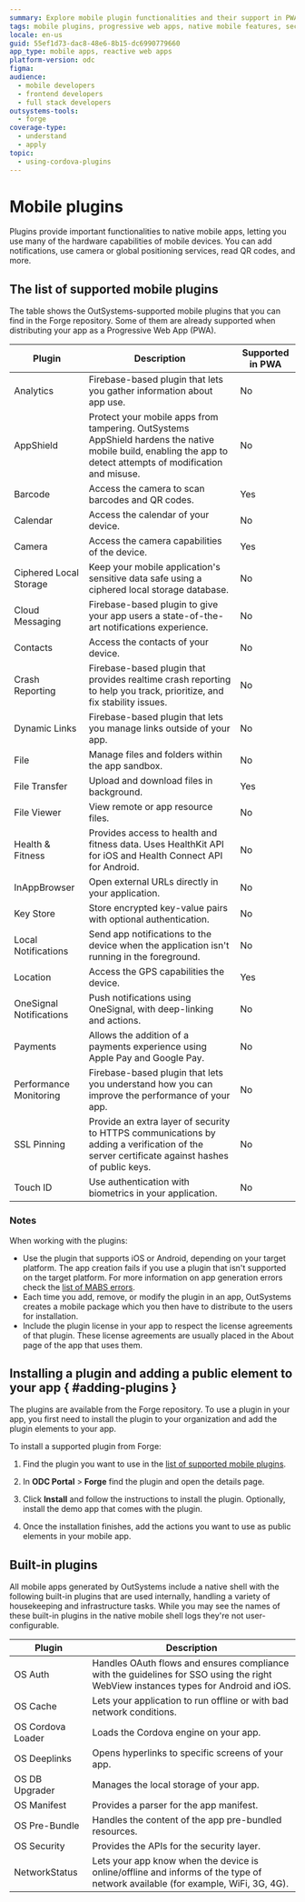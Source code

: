 ```yaml
---
summary: Explore mobile plugin functionalities and their support in PWAs with OutSystems Developer Cloud (ODC).
tags: mobile plugins, progressive web apps, native mobile features, security, firebase
locale: en-us
guid: 55ef1d73-dac8-48e6-8b15-dc6990779660
app_type: mobile apps, reactive web apps
platform-version: odc
figma:
audience:
  - mobile developers
  - frontend developers
  - full stack developers
outsystems-tools:
  - forge
coverage-type:
  - understand
  - apply
topic:
  - using-cordova-plugins
---
```


# Mobile plugins

Plugins provide important functionalities to native mobile apps, letting you use many of the hardware capabilities of mobile devices. You can add notifications, use camera or global positioning services, read QR codes, and more.

## The list of supported mobile plugins

The table shows the OutSystems-supported mobile plugins that you can find in the Forge repository. Some of them are already supported when distributing your app as a Progressive Web App (PWA).


| Plugin                    | Description                                                  | Supported in PWA |
| ------------------------- | ------------------------------------------------------------ | ---------------- |
| Analytics | Firebase-based plugin that lets you gather information about app use.        | No               |
| AppShield | Protect your mobile apps from tampering. OutSystems AppShield hardens the native mobile build, enabling the app to detect attempts of modification and misuse. | No |
| Barcode            | Access the camera to scan barcodes and QR codes.                    | Yes              |
| Calendar           | Access the calendar of your device.                                 | No               |
| Camera             | Access the camera capabilities of the device.                       | Yes              |
| Ciphered Local Storage  | Keep your mobile application's sensitive data safe using a ciphered local storage database.    | No               |
| Cloud Messaging | Firebase-based plugin to give your app users a state-of-the-art notifications experience. | No |
| Contacts  | Access the contacts of your device.    | No               |
| Crash Reporting | Firebase-based plugin that provides realtime crash reporting to help you track, prioritize, and fix stability issues. | No |
| Dynamic Links | Firebase-based plugin that lets you manage links outside of your app. | No |
| File               | Manage files and folders within the app sandbox.             | No               |
| File Transfer      | Upload and download files in background.                     | Yes              |
| File Viewer        | View remote or app resource files.                           | No               |
| Health & Fitness   | Provides access to health and fitness data. Uses HealthKit API for iOS and Health Connect API for Android. | No          |
| InAppBrowser   | Open external URLs directly in your application. | No          |
| Key Store          | Store encrypted key-value pairs with optional authentication. | No               |
| Local Notifications          | Send app notifications to the device when the application isn't running in the foreground. | No               |
| Location           | Access the GPS capabilities the device.                      | Yes              |
| OneSignal Notifications      | Push notifications using OneSignal, with deep-linking and actions. | No               |
| Payments | Allows the addition of a payments experience using Apple Pay and Google Pay.	| No |
| Performance Monitoring | Firebase-based plugin that lets you understand how you can improve the performance of your app. | No |
| SSL Pinning | Provide an extra layer of security to HTTPS communications by adding a verification of the server certificate against hashes of public keys. | No |
| Touch ID | Use authentication with biometrics in your application. | No |

### Notes

When working with the plugins:

* Use the plugin that supports iOS or Android, depending on your target platform. The app creation fails if you use a plugin that isn't supported on the target platform. For more information on app generation errors check the [list of MABS errors](https://success.outsystems.com/support/errors/mabs_errors/).
* Each time you add, remove, or modify the plugin in an app, OutSystems creates a mobile package which you then have to distribute to the users for installation.
* Include the plugin license in your app to respect the license agreements of that plugin. These license agreements are usually placed in the About page of the app that uses them.

## Installing a plugin and adding a public element to your app { #adding-plugins }

The plugins are available from the Forge repository. To use a plugin in your app, you first need to install the plugin to your organization and add the plugin elements to your app.

To install a supported plugin from Forge:

1. Find the plugin you want to use in the [list of supported mobile plugins](#the-list-of-supported-mobile-plugins).

1. In **ODC Portal** > **Forge** find the plugin and open the details page.

1. Click **Install** and follow the instructions to install the plugin. Optionally, install the demo app that comes with the plugin.

1. Once the installation finishes, add the actions you want to use as public elements in your mobile app.

## Built-in plugins

All mobile apps generated by OutSystems include a native shell with the following built-in plugins that are used internally, handling a variety of housekeeping and infrastructure tasks. While you may see the names of these built-in plugins in the native mobile shell logs they're not user-configurable.


| Plugin            | Description                                                                                                                         |
| ----------------- | ----------------------------------------------------------------------------------------------------------------------------------- |
| OS Auth           | Handles OAuth flows and ensures compliance with the guidelines for SSO using the right WebView instances types for Android and iOS. |
| OS Cache          | Lets your application to run offline or with bad network conditions.                                                                |
| OS Cordova Loader | Loads the Cordova engine on your app.                                                                                               |
| OS Deeplinks      | Opens hyperlinks to specific screens of your app.                                                                                   |
| OS DB Upgrader    | Manages the local storage of your app.                                                                                              |
| OS Manifest       | Provides a parser for the app manifest.                                                                                             |
| OS Pre-Bundle     | Handles the content of the app pre-bundled resources.                                                                               |
| OS Security       | Provides the APIs for the security layer.                                                                                           |
| NetworkStatus     | Lets your app know when the device is online/offline and informs of the type of network available (for example, WiFi, 3G, 4G).      |


